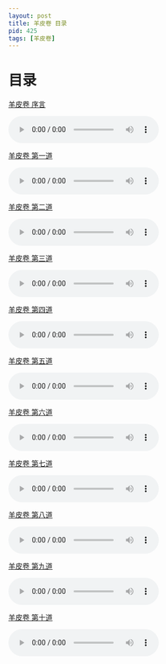 ```yaml
---
layout: post
title: 羊皮卷 目录 
pid: 425
tags: [羊皮卷]
---
```



# 目录

[羊皮卷 序言](http://www.baoguoding.com/2019/06/426-the-scroll-marked00.html)

<audio controls>
  <source src="/uploads/2019/06/tsm00.mp3" type="audio/mpeg">
</audio>

[羊皮卷 第一道](http://www.baoguoding.com/2019/06/415-the-scroll-marked01.html)

<audio controls>
  <source src="/uploads/2019/06/tsm01.mp3" type="audio/mpeg">
</audio>

[羊皮卷 第二道](http://www.baoguoding.com/2019/06/416-the-scroll-marked02.html)

<audio controls>
  <source src="/uploads/2019/06/tsm02.mp3" type="audio/mpeg">
</audio>

[羊皮卷 第三道](http://www.baoguoding.com/2019/06/417-the-scroll-marked03.html)

<audio controls>
  <source src="/uploads/2019/06/tsm03.mp3" type="audio/mpeg">
</audio>

[羊皮卷 第四道](http://www.baoguoding.com/2019/06/418-the-scroll-marked04.html)

<audio controls>
  <source src="/uploads/2019/06/tsm04.mp3" type="audio/mpeg">
</audio>

[羊皮卷 第五道](http://www.baoguoding.com/2019/06/419-the-scroll-marked05.html)

<audio controls>
  <source src="/uploads/2019/06/tsm05.mp3" type="audio/mpeg">
</audio>

[羊皮卷 第六道](http://www.baoguoding.com/2019/06/420-the-scroll-marked06.html)

<audio controls>
  <source src="/uploads/2019/06/tsm06.mp3" type="audio/mpeg">
</audio>

[羊皮卷 第七道](http://www.baoguoding.com/2019/06/421-the-scroll-marked07.html)

<audio controls>
  <source src="/uploads/2019/06/tsm07.mp3" type="audio/mpeg">
</audio>

[羊皮卷 第八道](http://www.baoguoding.com/2019/06/422-the-scroll-marked08.html)

<audio controls>
  <source src="/uploads/2019/06/tsm08.mp3" type="audio/mpeg">
</audio>

[羊皮卷 第九道](http://www.baoguoding.com/2019/06/423-the-scroll-marked09.html)

<audio controls>
  <source src="/uploads/2019/06/tsm09.mp3" type="audio/mpeg">
</audio>

[羊皮卷 第十道](http://www.baoguoding.com/2019/06/424-the-scroll-marked10.html)

<audio controls>
  <source src="/uploads/2019/06/tsm10.mp3" type="audio/mpeg">
</audio>